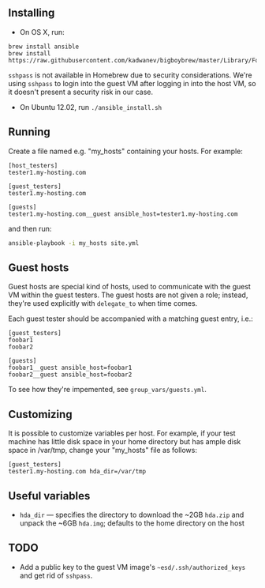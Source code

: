 ## Installing

- On OS X, run:
```
brew install ansible
brew install https://raw.githubusercontent.com/kadwanev/bigboybrew/master/Library/Formula/sshpass.rb
```

`sshpass` is not available in Homebrew due to security considerations. We're using `sshpass` to login into the guest VM after logging in into the host VM, so it doesn't present a security risk in our case.

- On Ubuntu 12.02, run `./ansible_install.sh`

## Running

Create a file named e.g. "my_hosts" containing your hosts. For example:
```
[host_testers]
tester1.my-hosting.com

[guest_testers]
tester1.my-hosting.com

[guests]
tester1.my-hosting.com__guest ansible_host=tester1.my-hosting.com
```

and then run:

```sh
ansible-playbook -i my_hosts site.yml
```

## Guest hosts

Guest hosts are special kind of hosts, used to communicate with the guest VM within the guest testers. The guest hosts are not given a role; instead, they're used explicitly with `delegate_to` when time comes.

Each guest tester should be accompanied with a matching guest entry, i.e.:
```
[guest_testers]
foobar1
foobar2

[guests]
foobar1__guest ansible_host=foobar1
foobar2__guest ansible_host=foobar2
````

To see how they're impemented, see `group_vars/guests.yml`.

## Customizing

It is possible to customize variables per host. For example, if your test machine has little disk space in your home directory but has ample disk space in /var/tmp, change your "my_hosts" file as follows:

```
[guest_testers]
tester1.my-hosting.com hda_dir=/var/tmp
```

## Useful variables

- `hda_dir` — specifies the directory to download the ~2GB `hda.zip` and unpack the ~6GB `hda.img`; defaults to the home directory on the host

## TODO

- Add a public key to the guest VM image's `~esd/.ssh/authorized_keys` and get rid of `sshpass`.
